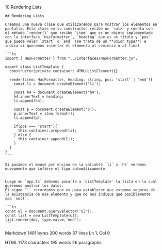 
10 Rendering Lists





























````
## Rendering Lists

Creamos una nueva clase que utilizaremos para mostrar los elementos en pantalla. Esta clase en su constructor recibe un `<ul>` y cuenta con el método `render()` que recibe `item` que es un objeto implementado con la interface `HasFormatter`, `heading` que es un título y `pos` que puede valer `start` o `end` (se trata de un **union type**) e indica si queremos insertar el elemento al comienzo o al final 

```ts
import { HasFormatter } from "../interfaces/HasFormatter.js";

export class ListTemplate {
  constructor(private container: HTMLUListElement){}

  render(item: HasFormatter, heading: string, pos: 'start' | 'end'){
    const li = document.createElement('li');
  
    const h4 = document.createElement('h4');
    h4.innerText = heading;
    li.append(h4);

    const p = document.createElement('p');
    p.innerText = item.format();
    li.append(p);

    if(pos === 'start'){
      this.container.prepend(li);
    } else {
      this.container.append(li);
    }
  }
}
```

Si pasamos el mouse por encima de la variable `li` o `h4` veremos nuevamente que infiere el tipo automáticamente.


Luego en `app.ts` debemos pasarle a `ListTemplate` la lista en la cual queremos mostrar los datos.
El signo `!` recordemos que es para establecer que estamos seguros de la existencia de ese elemento y que no nos indique que posiblemente sea `null`.

```ts
const ul = document.querySelector('ul')!;
const list = new ListTemplate(ul);
list.render(doc, type.value,'end');
```
````





Markdown 1491 bytes 200 words 37 lines Ln 1, Col 0

HTML 1173 characters 195 words 26 paragraphs